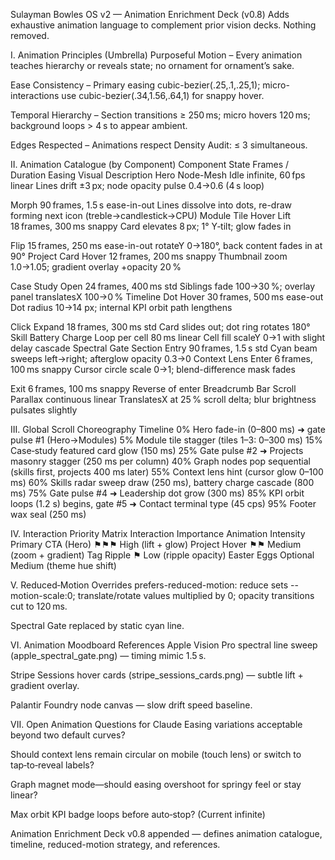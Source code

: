Sulayman Bowles OS v2 — Animation Enrichment Deck (v0.8)
Adds exhaustive animation language to complement prior vision decks. Nothing removed.

I. Animation Principles (Umbrella)
Purposeful Motion – Every animation teaches hierarchy or reveals state; no ornament for ornament’s sake.


Ease Consistency – Primary easing cubic-bezier(.25,.1,.25,1); micro-interactions use cubic-bezier(.34,1.56,.64,1) for snappy hover.


Temporal Hierarchy – Section transitions ≥ 250 ms; micro hovers 120 ms; background loops > 4 s to appear ambient.


Edges Respected – Animations respect Density Audit: ≤ 3 simultaneous.



II. Animation Catalogue (by Component)
Component
State
Frames / Duration
Easing
Visual Description
Hero Node-Mesh
Idle
infinite, 60 fps
linear
Lines drift ±3 px; node opacity pulse 0.4→0.6 (4 s loop)


Morph
90 frames, 1.5 s
ease-in-out
Lines dissolve into dots, re-draw forming next icon (treble→candlestick→CPU)
Module Tile
Hover Lift
18 frames, 300 ms
snappy
Card elevates 8 px; 1° Y‑tilt; glow fades in


Flip
15 frames, 250 ms
ease-in-out
rotateY 0→180°, back content fades in at 90°
Project Card
Hover
12 frames, 200 ms
snappy
Thumbnail zoom 1.0→1.05; gradient overlay +opacity 20 %


Case Study Open
24 frames, 400 ms
std
Siblings fade 100→30 %; overlay panel translatesX 100→0 %
Timeline Dot
Hover
30 frames, 500 ms
ease-out
Dot radius 10→14 px; internal KPI orbit path lengthens


Click Expand
18 frames, 300 ms
std
Card slides out; dot ring rotates 180°
Skill Battery
Charge Loop
per cell 80 ms
linear
Cell fill scaleY 0→1 with slight delay cascade
Spectral Gate
Section Entry
90 frames, 1.5 s
std
Cyan beam sweeps left→right; afterglow opacity 0.3→0
Context Lens
Enter
6 frames, 100 ms
snappy
Cursor circle scale 0→1; blend-difference mask fades


Exit
6 frames, 100 ms
snappy
Reverse of enter
Breadcrumb Bar
Scroll Parallax
continuous
linear
TranslatesX at 25 % scroll delta; blur brightness pulsates slightly


III. Global Scroll Choreography Timeline
0%  Hero fade-in (0–800 ms) ➜ gate pulse #1 (Hero→Modules)
5%  Module tile stagger (tiles 1–3: 0–300 ms)
15% Case‑study featured card glow  (150 ms)
25% Gate pulse #2 ➜ Projects masonry stagger (250 ms per column)
40% Graph nodes pop sequential (skills first, projects 400 ms later)
55% Context lens hint (cursor glow 0–100 ms)
60% Skills radar sweep draw (250 ms), battery charge cascade (800 ms)
75% Gate pulse #4 ➜ Leadership dot grow (300 ms)
85% KPI orbit loops (1.2 s) begins, gate #5 ➜ Contact terminal type (45 cps)
95% Footer wax seal (250 ms)


IV. Interaction Priority Matrix
Interaction
Importance
Animation Intensity
Primary CTA (Hero)
⚑⚑⚑
High (lift + glow)
Project Hover
⚑⚑
Medium (zoom + gradient)
Tag Ripple
⚑
Low (ripple opacity)
Easter Eggs
Optional
Medium (theme hue shift)


V. Reduced‑Motion Overrides
prefers-reduced-motion: reduce sets --motion-scale:0; translate/rotate values multiplied by 0; opacity transitions cut to 120 ms.


Spectral Gate replaced by static cyan line.



VI. Animation Moodboard References
Apple Vision Pro spectral line sweep (apple_spectral_gate.png) — timing mimic 1.5 s.


Stripe Sessions hover cards (stripe_sessions_cards.png) — subtle lift + gradient overlay.


Palantir Foundry node canvas — slow drift speed baseline.



VII. Open Animation Questions for Claude
Easing variations acceptable beyond two default curves?


Should context lens remain circular on mobile (touch lens) or switch to tap‑to‑reveal labels?


Graph magnet mode—should easing overshoot for springy feel or stay linear?


Max orbit KPI badge loops before auto‑stop? (Current infinite)



Animation Enrichment Deck v0.8 appended — defines animation catalogue, timeline, reduced-motion strategy, and references.
